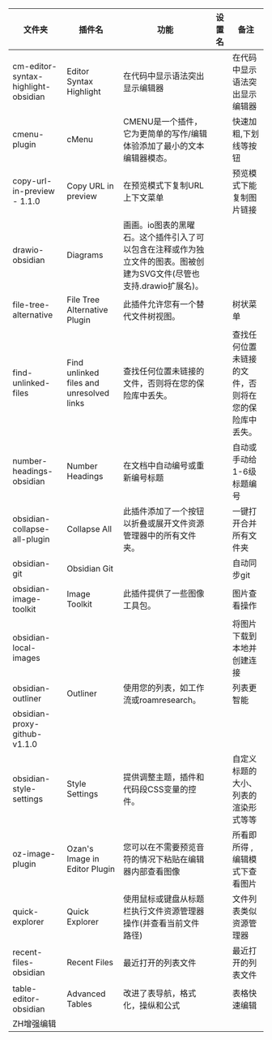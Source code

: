 | 文件夹                              | 插件名                                   | 功能                                                                                                                 | 设置名 | 备注                                                 |
| ----------------------------------- | ---------------------------------------- | -------------------------------------------------------------------------------------------------------------------- | ------ | ---------------------------------------------------- |
| cm-editor-syntax-highlight-obsidian | Editor Syntax Highlight                  | 在代码中显示语法突出显示编辑器                                                                                       |        | 在代码中显示语法突出显示编辑器                       |
| cmenu-plugin                        | cMenu                                    | CMENU是一个插件，它为更简单的写作/编辑体验添加了最小的文本编辑器模态。                                               |        | 快速加粗,下划线等按钮                                |
| copy-url-in-preview - 1.1.0         | Copy URL in preview                      | 在预览模式下复制URL上下文菜单                                                                                        |        | 预览模式下能复制图片链接                             |
| drawio-obsidian                     | Diagrams                                 | 画画。io图表的黑曜石。这个插件引入了可以包含在注释或作为独立文件的图表。图被创建为SVG文件(尽管也支持.drawio扩展名)。 |        |                                                      |
| file-tree-alternative               | File Tree Alternative Plugin             | 此插件允许您有一个替代文件树视图。                                                                                   |        | 树状菜单                                             |
| find-unlinked-files                 | Find unlinked files and unresolved links | 查找任何位置未链接的文件，否则将在您的保险库中丢失。                                                                 |        | 查找任何位置未链接的文件，否则将在您的保险库中丢失。 |
| number-headings-obsidian            | Number Headings                          | 在文档中自动编号或重新编号标题                                                                                       |        | 自动或手动给1-6级标题编号                            |
| obsidian-collapse-all-plugin        | Collapse All                             | 此插件添加了一个按钮以折叠或展开文件资源管理器中的所有文件夹。                                                       |        | 一键打开合并所有文件夹                               |
| obsidian-git                        | Obsidian Git                             |                                                                                                                      |        | 自动同步git                                          |
| obsidian-image-toolkit              | Image Toolkit                            | 此插件提供了一些图像工具包。                                                                                         |        | 图片查看操作                                         |
| obsidian-local-images               |                                          |                                                                                                                      |        | 将图片下载到本地并创建连接                           |
| obsidian-outliner                   | Outliner                                 | 使用您的列表，如工作流或roamresearch。                                                                               |        | 列表更智能                                           |
| obsidian-proxy-github-v1.1.0        |                                          |                                                                                                                      |        |                                                      |
| obsidian-style-settings             | Style Settings                           | 提供调整主题，插件和代码段CSS变量的控件。                                                                            |        | 自定义标题的大小、列表的渲染形式等等                 |
| oz-image-plugin                     | Ozan's Image in Editor Plugin            | 您可以在不需要预览音符的情况下粘贴在编辑器内部查看图像                                                               |        | 所看即所得 , 编辑模式下查看图片                      |
| quick-explorer                      | Quick Explorer                           | 使用鼠标或键盘从标题栏执行文件资源管理器操作(并查看当前文件路径)                                                     |        | 文件列表类似资源管理器                               |
| recent-files-obsidian               | Recent Files                             | 最近打开的列表文件                                                                                                   |        | 最近打开的列表文件                                   |
| table-editor-obsidian               | Advanced Tables                          | 改进了表导航，格式化，操纵和公式                                                                                     |        | 表格快速编辑                                         | 
| ZH增强编辑                          |                                          |                                                                                                                      |        |                                                      |
